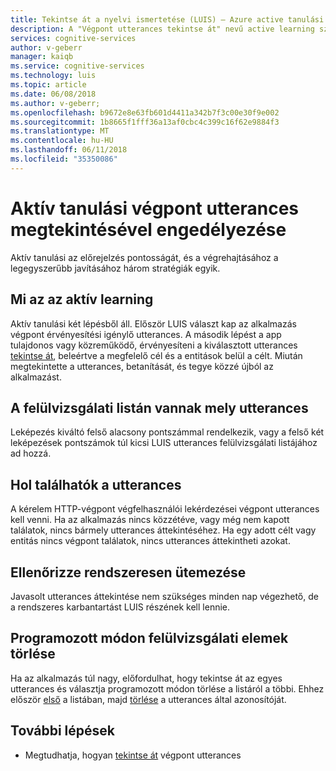 ```yaml
---
title: Tekintse át a nyelvi ismertetése (LUIS) – Azure active tanulási használandó végpont utterances |} Microsoft Docs
description: A "Végpont utterances tekintse át" nevű active learning szolgáltatással teljesítmény előrejelzéseket gyorsabban javítása érdekében.
services: cognitive-services
author: v-geberr
manager: kaiqb
ms.service: cognitive-services
ms.technology: luis
ms.topic: article
ms.date: 06/08/2018
ms.author: v-geberr;
ms.openlocfilehash: b9672e8e63fb601d4411a342b7f3c00e30f9e002
ms.sourcegitcommit: 1b8665f1fff36a13af0cbc4c399c16f62e9884f3
ms.translationtype: MT
ms.contentlocale: hu-HU
ms.lasthandoff: 06/11/2018
ms.locfileid: "35350086"
---
```

# <a name="enable-active-learning-by-reviewing-endpoint-utterances"></a>Aktív tanulási végpont utterances megtekintésével engedélyezése
Aktív tanulási az előrejelzés pontosságát, és a végrehajtásához a legegyszerűbb javításához három stratégiák egyik. 

## <a name="what-is-active-learning"></a>Mi az az aktív learning
Aktív tanulási két lépésből áll. Először LUIS választ kap az alkalmazás végpont érvényesítési igénylő utterances. A második lépést a app tulajdonos vagy közreműködő, érvényesíteni a kiválasztott utterances [tekintse át](label-suggested-utterances.md), beleértve a megfelelő cél és a entitások belül a célt. Miután megtekintette a utterances, betanítását, és tegye közzé újból az alkalmazást. 

## <a name="which-utterances-are-on-the-review-list"></a>A felülvizsgálati listán vannak mely utterances
Leképezés kiváltó felső alacsony pontszámmal rendelkezik, vagy a felső két leképezések pontszámok túl kicsi LUIS utterances felülvizsgálati listájához ad hozzá. 

## <a name="where-are-the-utterances-from"></a>Hol találhatók a utterances
A kérelem HTTP-végpont végfelhasználói lekérdezései végpont utterances kell venni. Ha az alkalmazás nincs közzétéve, vagy még nem kapott találatok, nincs bármely utterances áttekintéséhez. Ha egy adott célt vagy entitás nincs végpont találatok, nincs utterances áttekintheti azokat. 

## <a name="schedule-review-periodically"></a>Ellenőrizze rendszeresen ütemezése
Javasolt utterances áttekintése nem szükséges minden nap végezhető, de a rendszeres karbantartást LUIS részének kell lennie. 

## <a name="delete-review-items-programmatically"></a>Programozott módon felülvizsgálati elemek törlése
Ha az alkalmazás túl nagy, előfordulhat, hogy tekintse át az egyes utterances és választja programozott módon törlése a listáról a többi. Ehhez először [első](https://westus.dev.cognitive.microsoft.com/docs/services/5890b47c39e2bb17b84a55ff/operations/5890b47c39e2bb052c5b9c0a) a listában, majd [törlése](https://westus.dev.cognitive.microsoft.com/docs/services/5890b47c39e2bb17b84a55ff/operations/58b6f32139e2bb139ce823c9) a utterances által azonosítóját.

## <a name="next-steps"></a>További lépések

* Megtudhatja, hogyan [tekintse át](Label-Suggested-Utterances.md) végpont utterances
